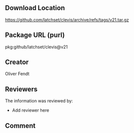 ## Download Location

https://github.com/latchset/clevis/archive/refs/tags/v21.tar.gz

## Package URL (purl)

pkg:github/latchset/clevis@v21

## Creator

Oliver Fendt

## Reviewers

The information was reviewed by:

* Add reviewer here

## Comment


